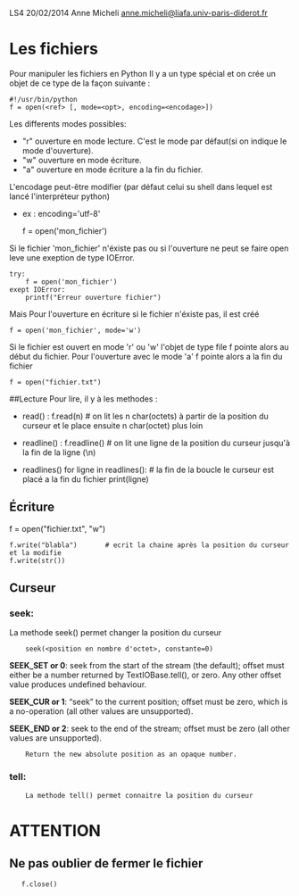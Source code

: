 LS4 20/02/2014
Anne Micheli   anne.micheli@liafa.univ-paris-diderot.fr

# Les fichiers

Pour manipuler les fichiers en Python Il y a un type spécial et on crée un objet de ce type de la façon suivante :

    #!/usr/bin/python
    f = open(<ref> [, mode=<opt>, encoding=<encodage>])


Les differents modes possibles:
* "r" ouverture en mode lecture. C'est le mode par défaut(si on indique le mode d'ouverture).
* "w" ouverture en mode écriture.
* "a" ouverture en mode écriture a la fin du fichier.

L'encodage peut-être  modifier (par défaut celui su shell dans lequel est lancé l'interpréteur python)
* ex : encoding='utf-8'

    f = open('mon_fichier')

Si le fichier 'mon_fichier' n'éxiste pas ou si l'ouverture ne peut se faire  open leve une exeption de type IOError.

    try:
        f = open('mon_fichier')
    exept IOError:
        printf("Erreur ouverture fichier")


Mais Pour l'ouverture en écriture si le fichier n'éxiste pas, il est créé

    f = open('mon_fichier', mode='w')

Si le fichier est ouvert en mode 'r' ou 'w' l'objet de type file f pointe alors au début du fichier.
Pour l'ouverture avec le mode 'a' f pointe alors a la fin du fichier

    f = open("fichier.txt")

##Lecture
Pour lire, il y à les methodes :
* read() :
    f.read(n)       # on lit les n char(octets) à partir de la position du curseur et le place ensuite n char(octet) plus loin

* readline()  :
    f.readline()    # on lit une ligne de la position du curseur jusqu'à la fin de la ligne (\n)

* readlines()
    for ligne in readlines():       # la fin de la boucle le curseur est placé a la fin du fichier
            print(ligne)

## Écriture
   f = open("fichier.txt", "w")

    f.write("blabla")       # ecrit la chaine après la position du curseur et la modifie
    f.write(str())

## Curseur
### seek:
La methode seek() permet changer la position du curseur

        seek(<position en nombre d'octet>, constante=0)

**SEEK_SET or 0**: seek from the start of the stream (the default); offset must either be a number returned by TextIOBase.tell(), or zero. Any other offset value   produces undefined behaviour.

**SEEK_CUR or 1**: “seek” to the current position; offset must be zero, which is a no-operation (all other values are unsupported).

**SEEK_END or 2**: seek to the end of the stream; offset must be zero (all other values are unsupported).

        Return the new absolute position as an opaque number.

### tell:
        La methode tell() permet connaitre la position du curseur

# ATTENTION
## Ne pas oublier de fermer le fichier
       f.close()
